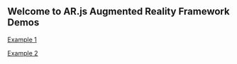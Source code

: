 ## Welcome to AR.js Augmented Reality Framework Demos

<a href="https://comancheace.github.io/AR.js-Demos/arjs_demo/index.html" target="_blank">Example 1</a>

<a href="https://comancheace.github.io/AR.js-Demos/arjs_demo_2/index.html" target="_blank">Example 2</a>